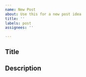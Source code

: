 ```yaml
---
name: New Post
about: Use this for a new post idea
title: ''
labels: post
assignees: ''

---
```


## Title

## Description
